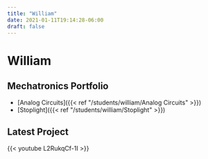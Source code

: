 ```yaml
---
title: "William"
date: 2021-01-11T19:14:28-06:00
draft: false
---
```


# William

## Mechatronics Portfolio
* [Analog Circuits]({{< ref "/students/william/Analog Circuits" >}})
* [Stoplight]({{< ref "/students/william/Stoplight" >}})

## Latest Project
{{< youtube L2RukqCf-1I >}}